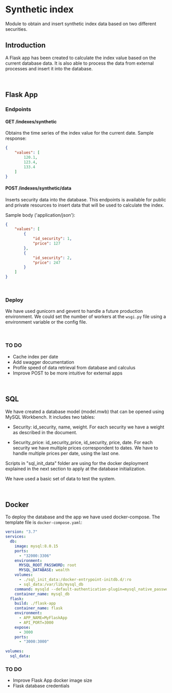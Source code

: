 # Synthetic index

Module to obtain and insert synthetic index data based on two different securities.

## Introduction

A Flask app has been created to calculate the index value based on the current database data. It is also able to process the data from external processes and insert it into the database.


<br>


## Flask App

### Endpoints

#### GET /indexes/synthetic

Obtains the time series of the index value for the current date. 
Sample response:
```json
{
    "values": [
        120.1,
        123.4,
        133.4
    ]
}
```



#### POST /indexes/synthetic/data

Inserts security data into the database. This endpoints is available for public and private resources to insert data that will be used to calculate the index. 

Sample body ('application/json'):

```json
{
    "values": [
        {
            "id_security": 1,
            "price": 127
        },
        {
            "id_security": 2,
            "price": 247
        }
    ]
}
```

<br>

### Deploy

We have used gunicorn and gevent to handle a future production environment. We could set the number of workers at the `wsgi.py` file using a environment variable or the config file.

<br>

### TO DO

* Cache index per date
* Add swagger documentation
* Profile speed of data retrieval from database and calculus
* Improve POST to be more intuitive for external apps

<br>


## SQL

We have created a database model (model.mwb) that can be opened using MySQL Workbench. It includes two tables:

* Security: id_security, name, weight. For each security we have a weight as described in the document.

* Security_price: id_security_price, id_security, price, date. For each security we have multiple prices correspondent to dates. We have to handle multiple prices per date, using the last one.

Scripts in "sql_init_data" folder are using for the docker deployment explained in the next section to apply at the database initialization.

We have used a basic set of data to test the system.


<br>

## Docker

To deploy the database and the app we have used docker-compose. The template file is `docker-compose.yaml`:

```yaml
version: "3.7"
services:
  db:
    image: mysql:8.0.15
    ports:
      - "32000:3306"
    environment:
      MYSQL_ROOT_PASSWORD: root
      MYSQL_DATABASE: wealth
    volumes:
      - ./sql_init_data:/docker-entrypoint-initdb.d/:ro
      - sql_data:/var/lib/mysql_db
    command: mysqld --default-authentication-plugin=mysql_native_password --skip-mysqlx
    container_name: mysql_db
  flask:
    build: ./flask-app
    container_name: flask
    environment:
      - APP_NAME=MyFlaskApp
      - API_PORT=3000
    expose:
      - 3000
    ports:
      - "3000:3000"
  
volumes:
  sql_data:
```

### TO DO

* Improve Flask App docker image size
* Flask database credentials

